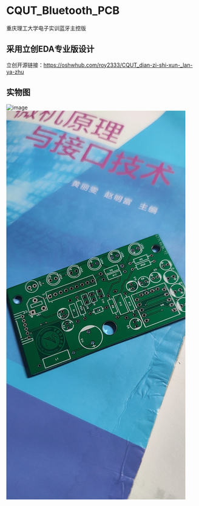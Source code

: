 # CQUT_Bluetooth_PCB
重庆理工大学电子实训蓝牙主控版

## 采用立创EDA专业版设计
立创开源链接：https://oshwhub.com/roy2333/CQUT_dian-zi-shi-xun-_lan-ya-zhu
## 实物图
![image](https://github.com/MaiEmily/map/blob/master/public/image/20190528145810708.png)
![image](https://github.com/Royfor12/CQUT_Bluetooth_PCB/blob/main/Cache_-1d58c4a3c0987b2f.jpg)

